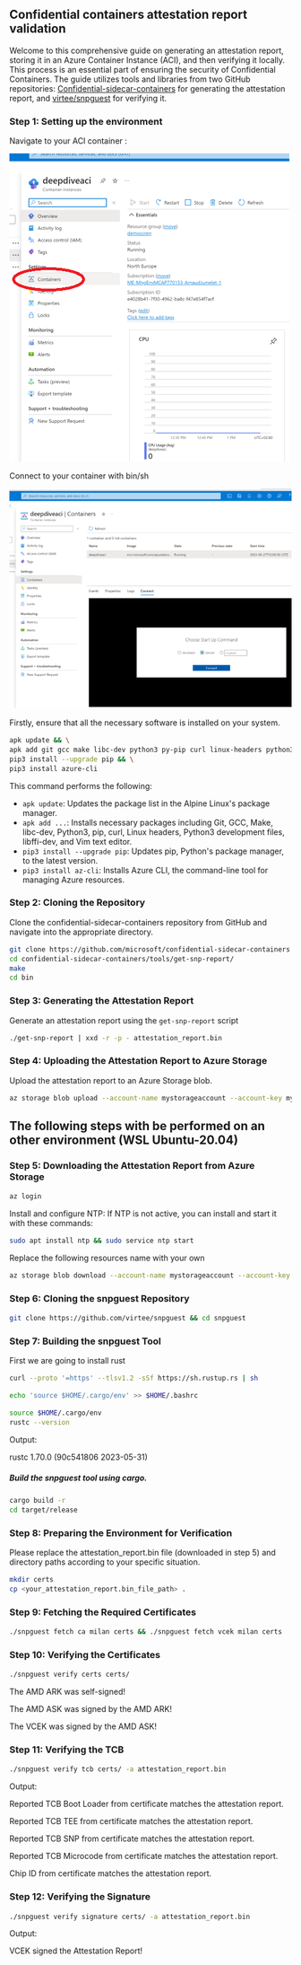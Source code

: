 ## Confidential containers attestation report validation

Welcome to this comprehensive guide on generating an attestation report, storing it in an Azure Container Instance (ACI), and then verifying it locally. This process is an essential part of ensuring the security of Confidential Containers. The guide utilizes tools and libraries from two GitHub repositories: [Confidential-sidecar-containers](https://github.com/microsoft/confidential-sidecar-containers) for generating the attestation report, and [virtee/snpguest](https://github.com/virtee/snpguest) for verifying it.


### Step 1: Setting up the environment

Navigate to your ACI container :

![images](images/aci_overview.png)

Connect to your container with bin/sh

![images](images/aci_connect.png)

Firstly, ensure that all the necessary software is installed on your system.

```bash
apk update && \
apk add git gcc make libc-dev python3 py-pip curl linux-headers python3-dev libffi-dev vim && \
pip3 install --upgrade pip && \
pip3 install azure-cli
```

This command performs the following:

-   `apk update`: Updates the package list in the Alpine Linux's package manager.
-   `apk add ...`: Installs necessary packages including Git, GCC, Make, libc-dev, Python3, pip, curl, Linux headers, Python3 development files, libffi-dev, and Vim text editor.
-   `pip3 install --upgrade pip`: Updates pip, Python's package manager, to the latest version.
-   `pip3 install az-cli`: Installs Azure CLI, the command-line tool for managing Azure resources.
### Step 2: Cloning the Repository

Clone the confidential-sidecar-containers repository from GitHub and navigate into the appropriate directory.

```bash
git clone https://github.com/microsoft/confidential-sidecar-containers
cd confidential-sidecar-containers/tools/get-snp-report/
make
cd bin
```
### Step 3: Generating the Attestation Report

Generate an attestation report using the `get-snp-report` script

```bash
./get-snp-report | xxd -r -p - attestation_report.bin
```
### Step 4: Uploading the Attestation Report to Azure Storage

Upload the attestation report to an Azure Storage blob.

```bash
az storage blob upload --account-name mystorageaccount --account-key myaccountkey --container-name mycontainer --name myblob --type block --file ./attestation_report.bin --output none
```

## The following steps with be performed on an other environment (WSL Ubuntu-20.04)

### Step 5: Downloading the Attestation Report from Azure Storage


```bash
az login
```

Install and configure NTP:
If NTP is not active, you can install and start it with these commands:

```bash
sudo apt install ntp && sudo service ntp start
````


Replace the following resources name with your own

```bash
az storage blob download --account-name mystorageaccount --account-key myaccountkey --container-name mycontainer --name myblob --file ./attestation_report.bin --output none
```
### Step 6: Cloning the snpguest Repository

```bash
git clone https://github.com/virtee/snpguest && cd snpguest
```

### Step 7: Building the snpguest Tool

First we are going to install rust

```bash
curl --proto '=https' --tlsv1.2 -sSf https://sh.rustup.rs | sh
```
```bash
echo 'source $HOME/.cargo/env' >> $HOME/.bashrc
```



```bash
source $HOME/.cargo/env
rustc --version
```
Output:

rustc 1.70.0 (90c541806 2023-05-31)


##### Build the snpguest tool using cargo.

```bash
cargo build -r
cd target/release
```
### Step 8: Preparing the Environment for Verification


Please replace the attestation_report.bin file (downloaded in step 5) and directory paths according to your specific situation.

```bash
mkdir certs
cp <your_attestation_report.bin_file_path> .
```
### Step 9: Fetching the Required Certificates

```bash
./snpguest fetch ca milan certs && ./snpguest fetch vcek milan certs
```

### Step 10: Verifying the Certificates
```bash
./snpguest verify certs certs/
```

The AMD ARK was self-signed! 


The AMD ASK was signed by the AMD ARK! 


The VCEK was signed by the AMD ASK!


### Step 11: Verifying the TCB

```bash
./snpguest verify tcb certs/ -a attestation_report.bin 
```

Output:

Reported TCB Boot Loader from certificate matches the attestation report.


Reported TCB TEE from certificate matches the attestation report.


Reported TCB SNP from certificate matches the attestation report.


Reported TCB Microcode from certificate matches the attestation report.


Chip ID from certificate matches the attestation report.


### Step 12: Verifying the Signature
```bash
./snpguest verify signature certs/ -a attestation_report.bin 
```

Output:

VCEK signed the Attestation Report!
